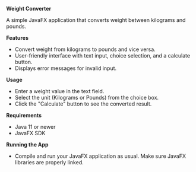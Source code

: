 **Weight Converter**

A simple JavaFX application that converts weight between kilograms and pounds.

**Features**

- Convert weight from kilograms to pounds and vice versa.
- User-friendly interface with text input, choice selection, and a calculate button.
- Displays error messages for invalid input.

**Usage**

- Enter a weight value in the text field.
- Select the unit (Kilograms or Pounds) from the choice box.
- Click the "Calculate" button to see the converted result.

**Requirements**
- Java 11 or newer
- JavaFX SDK

**Running the App**
- Compile and run your JavaFX application as usual. Make sure JavaFX libraries are properly linked.
